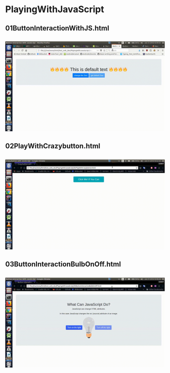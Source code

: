 # PlayingWithJavaScript

## 01ButtonInteractionWithJS.html
![](res/01js.gif)
---

## 02PlayWithCrazybutton.html
![](res/02js.gif)
---

## 03ButtonInteractionBulbOnOff.html
![](res/03js.gif)
---
